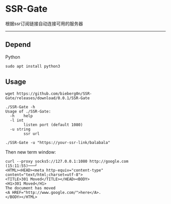 # SSR-Gate
根据ssr订阅链接自动连接可用的服务器

---  

## Depend  

Python  

```
sudo apt install python3
```

## Usage

```shell script
wget https://github.com/bieberg0n/SSR-Gate/releases/download/0.0.1/SSR-Gate

./SSR-Gate -h
Usage of ./SSR-Gate:
  -h	help
  -l int
    	listen port (default 1080)
  -u string
    	ssr url

./SSR-Gate -u "https://your-ssr-link/balabala"
```

Then new term window:
```
curl --proxy socks5://127.0.0.1:1080 http://google.com                                                                                                                                       (15:11:55)───┘
<HTML><HEAD><meta http-equiv="content-type" content="text/html;charset=utf-8">
<TITLE>301 Moved</TITLE></HEAD><BODY>
<H1>301 Moved</H1>
The document has moved
<A HREF="http://www.google.com/">here</A>.
</BODY></HTML>
```
